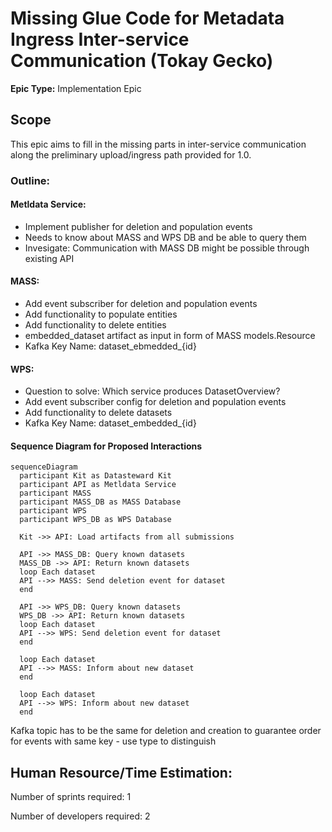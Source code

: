 # Missing Glue Code for Metadata Ingress Inter-service Communication (Tokay Gecko)
**Epic Type:** Implementation Epic

## Scope

This epic aims to fill in the missing parts in inter-service communication along the preliminary upload/ingress path provided for 1.0.

### Outline:

#### Metldata Service:

- Implement publisher for deletion and population events
- Needs to know about MASS and WPS DB and be able to query them
- Invesigate: Communication with MASS DB might be possible through existing API

#### MASS:

- Add event subscriber for deletion and population events
- Add functionality to populate entities
- Add functionality to delete entities
- embedded_dataset artifact as input in form of MASS models.Resource
- Kafka Key Name: dataset_ebmedded_{id}

#### WPS:

- Question to solve: Which service produces DatasetOverview?
- Add event subscriber config for deletion and population events
- Add functionality to delete datasets
- Kafka Key Name: dataset_embedded_{id}


#### Sequence Diagram for Proposed Interactions

```mermaid
sequenceDiagram
  participant Kit as Datasteward Kit
  participant API as Metldata Service
  participant MASS
  participant MASS_DB as MASS Database
  participant WPS
  participant WPS_DB as WPS Database

  Kit ->> API: Load artifacts from all submissions

  API ->> MASS_DB: Query known datasets
  MASS_DB ->> API: Return known datasets
  loop Each dataset
  API -->> MASS: Send deletion event for dataset
  end

  API ->> WPS_DB: Query known datasets
  WPS_DB ->> API: Return known datasets
  loop Each dataset
  API -->> WPS: Send deletion event for dataset
  end

  loop Each dataset
  API -->> MASS: Inform about new dataset
  end

  loop Each dataset
  API -->> WPS: Inform about new dataset
  end
```

Kafka topic has to be the same for deletion and creation to guarantee order for events with same key - use type to distinguish

## Human Resource/Time Estimation:

Number of sprints required: 1

Number of developers required: 2
